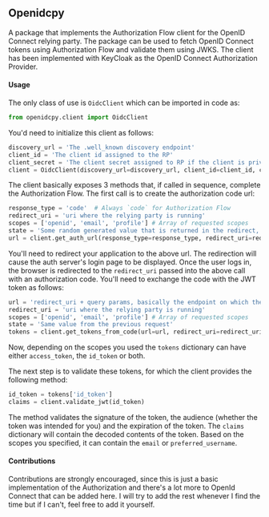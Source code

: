 ## Openidcpy
A package that implements the Authorization Flow client for the OpenID Connect relying party. The package can be used to fetch OpenID Connect tokens using Authorization Flow and validate them using JWKS. The client has been implemented with KeyCloak as the OpenID Connect Authorization Provider.

#### Usage

The only class of use is `OidcClient` which can be imported in code as:

```python
from openidcpy.client import OidcClient
```

You'd need to initialize this client as follows:

```python
discovery_url = 'The .well_known discovery endpoint'
client_id = 'The client id assigned to the RP'
client_secret = 'The client secret assigned to RP if the client is private, otherwise None'
client = OidcClient(discovery_url=discovery_url, client_id=client_id, client_secret=client_secret)
```

The client basically exposes 3 methods that, if called in sequence, complete the Authorization Flow. The first call is to create the authorization code url:

```python
response_type = 'code'  # Always `code` for Authorization Flow
redirect_uri = 'uri where the relying party is running'
scopes = ['openid', 'email', 'profile'] # Array of requested scopes
state = 'Some random generated value that is returned in the redirect, prevents csrf'
url = client.get_auth_url(response_type=response_type, redirect_uri=redirect_uri, scopes=scopes, state=state)
```

You'll need to redirect your application to the above url. The redirection will cause the auth server's login page to be displayed. Once the user logs in, the browser is redirected to the `redirect_uri` passed into the above call with an authorization code. You'll need to exchange the code with the JWT token as follows:

```python
url = 'redirect_uri + query params, basically the endpoint on which the auth server redirected'
redirect_uri = 'uri where the relying party is running'
scopes = ['openid', 'email', 'profile'] # Array of requested scopes
state = 'Same value from the previous request'
tokens = client.get_tokens_from_code(url=url, redirect_uri=redirect_uri, scopes=scopes, state=state)
```

Now, depending on the scopes you used the `tokens` dictionary can have either `access_token`, the `id_token` or both.

The next step is to validate these tokens, for which the client provides the following method:

```python
id_token = tokens['id_token']
claims = client.validate_jwt(id_token)
```
The method validates the signature of the token, the audience (whether the token was intended for you) and the expiration of the token.
The `claims` dictionary will contain the decoded contents of the token. Based on the scopes you specified, it can contain the `email` or `preferred_username`.

#### Contributions

Contributions are strongly encouraged, since this is just a basic implementation of the Authorization and there's a lot more to OpenId Connect that can be added here. I will try to add the rest whenever I find the time but if I can't, feel free to add it yourself.